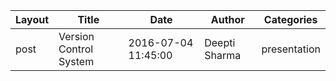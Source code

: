 Layout | Title | Date | Author | Categories
------ | ----- | ---- | ------ | ----------
post | Version Control System | 2016-07-04 11:45:00 | Deepti Sharma | presentation
